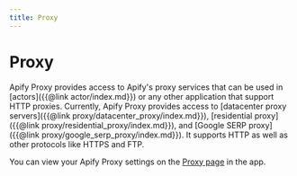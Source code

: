 ```yaml
---
title: Proxy
---
```


# [](./proxy)Proxy

Apify Proxy provides access to Apify's proxy services that can be used in [actors]({{@link actor/index.md}}) or any other application that support HTTP proxies. Currently, Apify Proxy provides access to [datacenter proxy servers]({{@link proxy/datacenter_proxy/index.md}}), [residential proxy]({{@link proxy/residential_proxy/index.md}}), and [Google SERP proxy]({{@link proxy/google_serp_proxy/index.md}}). It supports HTTP as well as other protocols like HTTPS and FTP.

You can view your Apify Proxy settings on the [Proxy page](https://my.apify.com/proxy) in the app.



